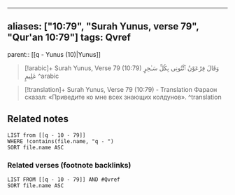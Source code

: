 
---
aliases: ["10:79", "Surah Yunus, verse 79", "Qur'an 10:79"]
tags: Qvref
---

parent:: [[q - Yunus (10)|Yunus]]

> [!arabic]+ Surah Yunus, Verse 79 (10:79)
> <span class="quran-arabic">وَقَالَ فِرْعَوْنُ ٱئْتُونِى بِكُلِّ سَـٰحِرٍ عَلِيمٍ</span>
^arabic

> [!translation]+ Surah Yunus, Verse 79 (10:79) - Translation
> Фараон сказал: «Приведите ко мне всех знающих колдунов».
^translation



## Related notes
```dataview
LIST from [[q - 10 - 79]]
WHERE !contains(file.name, "q - ")
SORT file.name ASC
```

### Related verses (footnote backlinks)
```dataview
LIST FROM [[q - 10 - 79]] AND #Qvref
SORT file.name ASC
```

